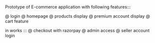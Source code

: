 Prototype of E-commerce application with following features:::

@ login
@ homepage
@ products display
@ premium account display
@ cart feature

in works :::
@ checkout with razorpay
@ admin access
@ seller account login
